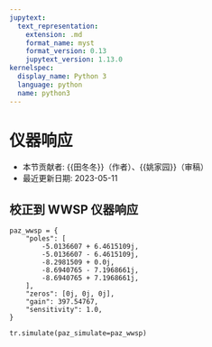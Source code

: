 ```yaml
---
jupytext:
  text_representation:
    extension: .md
    format_name: myst
    format_version: 0.13
    jupytext_version: 1.13.0
kernelspec:
  display_name: Python 3
  language: python
  name: python3
---
```


# 仪器响应

- 本节贡献者: {{田冬冬}}（作者）、{{姚家园}}（审稿）
- 最近更新日期: 2023-05-11

## 校正到 WWSP 仪器响应

```
paz_wwsp = {
    "poles": [
        -5.0136607 + 6.4615109j,
        -5.0136607 - 6.4615109j,
        -8.2981509 + 0.0j,
        -8.6940765 - 7.1968661j,
        -8.6940765 + 7.1968661j,
    ],
    "zeros": [0j, 0j, 0j],
    "gain": 397.54767,
    "sensitivity": 1.0,
}

tr.simulate(paz_simulate=paz_wwsp)
```
